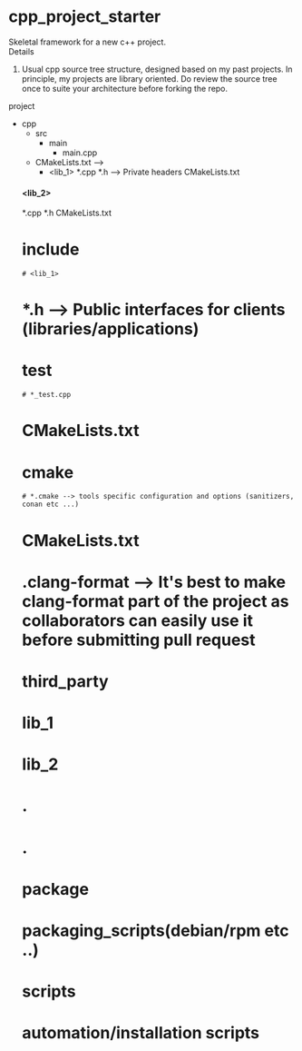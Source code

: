 # cpp_project_starter  
Skeletal framework for a new c++ project.  
Details  
1. Usual cpp source tree structure, designed based on my past projects. In principle, my projects are library oriented.
  Do review the source tree once to suite your architecture before forking the repo.  
  
  project  
  - cpp  
    - src  
      - main    
        - main.cpp  
	- CMakeLists.txt   -->  
      - <lib_1>
	  *.cpp
	  *.h  --> Private headers
	  CMakeLists.txt
	#### <lib_2>
	  *.cpp
	  *.h
	  CMakeLists.txt
      # include
        # <lib_1>
	  # *.h  --> Public interfaces for clients (libraries/applications)
      # test
        # *_test.cpp
	# CMakeLists.txt
      # cmake
        # *.cmake --> tools specific configuration and options (sanitizers, conan etc ...)
      # CMakeLists.txt
      # .clang-format  --> It's best to make clang-format part of the project as collaborators can easily use it before submitting pull request
    # third_party
      # lib_1
      # lib_2
      # .
      # .
    # package
      # packaging_scripts(debian/rpm etc ..)
    # scripts
      # automation/installation scripts

